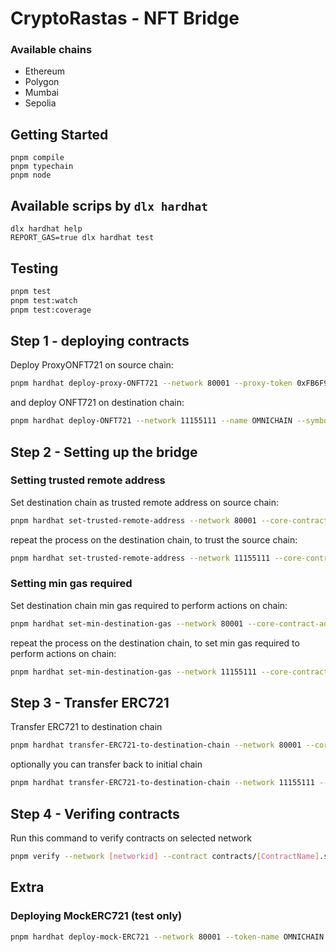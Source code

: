# CryptoRastas - NFT Bridge

### Available chains

- Ethereum
- Polygon
- Mumbai
- Sepolia

## Getting Started

```shell
pnpm compile
pnpm typechain
pnpm node
```

## Available scrips by `dlx hardhat`

```shell
dlx hardhat help
REPORT_GAS=true dlx hardhat test
```

## Testing

```bash
pnpm test
pnpm test:watch
pnpm test:coverage
```

## Step 1 - deploying contracts

Deploy ProxyONFT721 on source chain:

```bash
pnpm hardhat deploy-proxy-ONFT721 --network 80001 --proxy-token 0xFB6F96b38AEaA0489FC0eEee8B105484f2111d99
```

and deploy ONFT721 on destination chain:

```bash
pnpm hardhat deploy-ONFT721 --network 11155111 --name OMNICHAIN --symbol OMNI
```

## Step 2 - Setting up the bridge

### Setting trusted remote address

Set destination chain as trusted remote address on source chain:

```bash
pnpm hardhat set-trusted-remote-address --network 80001 --core-contract-address 0x2c1Af868C8153E47Ba44F889A610b205c5872935 --destination-chain-id 11155111 --destination-core-contract-address 0x5a81cF53F84957bC83D1cdBF13878FA33ea75Ab1
```

repeat the process on the destination chain, to trust the source chain:

```bash
pnpm hardhat set-trusted-remote-address --network 11155111 --core-contract-address 0x5a81cF53F84957bC83D1cdBF13878FA33ea75Ab1 --destination-chain-id 80001 --destination-core-contract-address 0x2c1Af868C8153E47Ba44F889A610b205c5872935
```

### Setting min gas required

Set destination chain min gas required to perform actions on chain:

```bash
pnpm hardhat set-min-destination-gas --network 80001 --core-contract-address 0x2c1Af868C8153E47Ba44F889A610b205c5872935 --destination-chain-id 11155111
```

repeat the process on the destination chain, to set min gas required to perform actions on chain:

```bash
pnpm hardhat set-min-destination-gas --network 11155111 --core-contract-address 0x5a81cF53F84957bC83D1cdBF13878FA33ea75Ab1 --destination-chain-id 80001
```

## Step 3 - Transfer ERC721

Transfer ERC721 to destination chain

```bash
pnpm hardhat transfer-ERC721-to-destination-chain --network 80001 --core-contract-address 0x2c1Af868C8153E47Ba44F889A610b205c5872935 --destination-chain-id 11155111 --token-address 0xFB6F96b38AEaA0489FC0eEee8B105484f2111d99 --token-id 1
```

optionally you can transfer back to initial chain

```bash
pnpm hardhat transfer-ERC721-to-destination-chain --network 11155111 --core-contract-address 0x3a4B77E11D13bcEdbeb258EdC9B4c9f32d3d2849 --destination-chain-id 80001 --token-address 0xA91EC3b2bC0025d4A603045Afc3229a072dA5233 --token-id 1
```

## Step 4 - Verifing contracts

Run this command to verify contracts on selected network

```bash
pnpm verify --network [networkid] --contract contracts/[ContractName].sol:[Contract] [contractAddress] [arguments]
```

## Extra

### Deploying MockERC721 (test only)

```bash
pnpm hardhat deploy-mock-ERC721 --network 80001 --token-name OMNICHAIN --token-symbol OMNI
```
